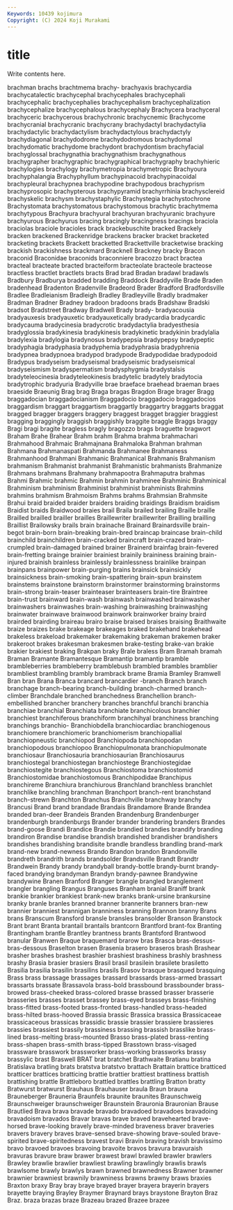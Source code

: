 ```yaml
---
Keywords: 10439 kojimura
Copyright: (C) 2024 Koji Murakami
---
```


# title

Write contents here.



 brachman brachs brachtmema brachy- brachyaxis brachycardia brachycatalectic
brachycephal brachycephales brachycephali brachycephalic brachycephalies brachycephalism brachycephalization brachycephalize brachycephalous brachycephaly
Brachycera brachyceral brachyceric brachycerous brachychronic brachycnemic Brachycome brachycranial brachycranic brachycrany
brachydactyl brachydactylia brachydactylic brachydactylism brachydactylous brachydactyly brachydiagonal brachydodrome brachydodromous brachydomal
brachydomatic brachydome brachydont brachydontism brachyfacial brachyglossal brachygnathia brachygnathism brachygnathous brachygrapher
brachygraphic brachygraphical brachygraphy brachyhieric brachylogies brachylogy brachymetropia brachymetropic Brachyoura brachyphalangia
Brachyphyllum brachypinacoid brachypinacoidal brachypleural brachypnea brachypodine brachypodous brachyprism brachyprosopic brachypterous
brachypyramid brachyrrhinia brachysclereid brachyskelic brachysm brachystaphylic Brachystegia brachystochrone Brachystomata brachystomatous
brachystomous brachytic brachytmema brachytypous Brachyura brachyural brachyuran brachyuranic brachyure brachyurous
Brachyurus bracing bracingly bracingness bracings braciola braciolas braciole bracioles brack
brackebuschite bracked Brackely bracken brackened Brackenridge brackens bracker bracket bracketed
bracketing brackets Brackett bracketted Brackettville bracketwise bracking brackish brackishness brackmard
Bracknell Brackney bracky Bracon braconid Braconidae braconids braconniere bracozzo bract
bractea bracteal bracteate bracted bracteiform bracteolate bracteole bracteose bractless bractlet
bractlets bracts Brad brad Bradan bradawl bradawls Bradbury Bradburya bradded
bradding Braddock Braddyville Brade Braden bradenhead Bradenton Bradenville Bradeord Brader
Bradford Bradfordsville Bradlee Bradleianism Bradleigh Bradley Bradleyville Bradly bradmaker Bradman
Bradner Bradney bradoon bradoons brads Bradshaw Bradski bradsot Bradstreet Bradway
Bradwell Brady brady- bradyacousia bradyauxesis bradyauxetic bradyauxetically bradycardia bradycardic bradycauma
bradycinesia bradycrotic bradydactylia bradyesthesia bradyglossia bradykinesia bradykinesis bradykinetic bradykinin bradylalia
bradylexia bradylogia bradynosus bradypepsia bradypepsy bradypeptic bradyphagia bradyphasia bradyphemia bradyphrasia
bradyphrenia bradypnea bradypnoea bradypod bradypode Bradypodidae bradypodoid Bradypus bradyseism bradyseismal
bradyseismic bradyseismical bradyseismism bradyspermatism bradysphygmia bradystalsis bradyteleocinesia bradyteleokinesis bradytelic bradytely
bradytocia bradytrophic bradyuria Bradyville brae braeface braehead braeman braes braeside
Braeunig Brag brag Braga bragas Bragdon Brage brager Bragg braggadocian
braggadocianism Braggadocio braggadocio braggadocios braggardism braggart braggartism braggartly braggartry braggarts
braggat bragged bragger braggers braggery braggest bragget braggier braggiest bragging
braggingly braggish braggishly braggite braggle Braggs braggy Bragi bragi bragite
bragless bragly bragozzo brags braguette bragwort Braham Brahe Brahear Brahm
brahm Brahma brahma brahmachari Brahmahood Brahmaic Brahmajnana Brahmaloka Brahman brahman
Brahmana Brahmanaspati Brahmanda Brahmanee Brahmaness Brahmanhood Brahmani Brahmanic Brahmanical Brahmanis
Brahmanism brahmanism Brahmanist brahmanist Brahmanistic brahmanists Brahmanize Brahmans brahmans Brahmany
brahmapootra Brahmaputra brahmas Brahmi Brahmic brahmic Brahmin brahmin brahminee Brahminic
Brahminical Brahminism brahminism Brahminist brahminist brahminists Brahmins brahmins brahmism Brahmoism
Brahms brahms Brahmsian Brahmsite Brahui braid braided braider braiders braiding
braidings Braidism braidism Braidist braids Braidwood braies brail Braila brailed
brailing Braille braille Brailled brailled brailler brailles Braillewriter braillewriter Brailling
brailling Braillist Brailowsky brails brain brainache Brainard Brainardsville brain-begot brain-born
brain-breaking brain-bred braincap braincase brain-child brainchild brainchildren brain-cracked braincraft brain-crazed
brain-crumpled brain-damaged brained brainer Brainerd brainfag brain-fevered brain-fretting brainge brainier
brainiest brainily braininess braining brain-injured brainish brainless brainlessly brainlessness brainlike
brainpan brainpans brainpower brain-purging brains brainsick brainsickly brainsickness brain-smoking brain-spattering
brain-spun brainstem brainstems brainstone brainstorm brainstormer brainstorming brainstorms brain-strong brain-teaser
brainteaser brainteasers brain-tire Braintree brain-trust brainward brain-wash brainwash brainwashed brainwasher
brainwashers brainwashes brain-washing brainwashing brainwashjng brainwater brainwave brainwood brainwork brainworker
brainy braird brairded brairding braireau brairo braise braised braises braising
Braithwaite braize braizes brake brakeage brakeages braked brakehand brakehead brakeless
brakeload brakemaker brakemaking brakeman brakemen braker brakeroot brakes brakesman brakesmen
brake-testing brake-van brakie brakier brakiest braking Brakpan braky Brale braless
Bram Bramah bramah Braman Bramante Bramantesque Bramantip bramantip bramble brambleberries
brambleberry bramblebush brambled brambles bramblier brambliest brambling brambly brambrack brame
Bramia Bramley Bramwell Bran bran Brana Branca brancard brancardier -branch
Branch branch branchage branch-bearing branch-building branch-charmed branch-climber Branchdale branched branchedness
Branchellion branch-embellished brancher branchery branches branchful branchi branchia branchiae branchial
Branchiata branchiate branchicolous branchier branchiest branchiferous branchiform branchihyal branchiness branching
branchings branchio- Branchiobdella branchiocardiac branchiogenous branchiomere branchiomeric branchiomerism branchiopallial branchiopneustic
branchiopod Branchiopoda branchiopodan branchiopodous branchiopoo Branchiopulmonata branchiopulmonate branchiosaur Branchiosauria branchiosaurian
Branchiosaurus branchiostegal branchiostegan branchiostege Branchiostegidae branchiostegite branchiostegous Branchiostoma branchiostomid Branchiostomidae
branchiostomous Branchipodidae Branchipus branchireme Branchiura branchiurous Branchland branchless branchlet branchlike
branchling branchman Branchport branch-rent branchstand branch-strewn Branchton Branchus Branchville branchway
branchy Brancusi Brand brand brandade Brandais Brandamore Brande Brandea branded
bran-deer Brandeis Branden Brandenburg Brandenburger brandenburgh brandenburgs Brander brander brandering
branders Brandes brand-goose Brandi Brandice Brandie brandied brandies brandify branding
brandiron Brandise brandise brandish brandished brandisher brandishers brandishes brandishing brandisite
brandle brandless brandling brand-mark brand-new brand-newness Brando Brandon brandon Brandonville
brandreth brandrith brands brandsolder Brandsville Brandt Brandtr Brandwein Brandy brandy
brandyball brandy-bottle brandy-burnt brandy-faced brandying brandyman Brandyn brandy-pawnee Brandywine brandywine
Branen Branford Branger brangle brangled branglement brangler brangling Brangus Branguses
Branham branial Braniff brank brankie brankier brankiest brank-new branks brank-ursine
brankursine branky branle branles branned branner brannerite branners bran-new brannier
branniest brannigan branniness branning Brannon branny Brans brans Branscum Bransford
bransle bransles bransolder Branson Branstock Brant brant Branta brantail brantails
brantcorn Brantford brant-fox Branting Brantingham brantle Brantley brantness brants Brantsford
Brantwood branular Branwen Braque braquemard brarow bras Brasca bras-dessus-bras-dessous Braselton
brasen Brasenia brasero braseros brash Brashear brasher brashes brashest brashier
brashiest brashiness brashly brashness brashy Brasia brasier brasiers Brasil brasil
brasilein brasilete brasiletto Brasilia brasilia brasilin brasilins brasils Brasov brasque
brasqued brasquing Brass brass brassage brassages brassard brassards brass-armed brassart
brassarts brassate Brassavola brass-bold brassbound brassbounder brass-browed brass-cheeked brass-colored brasse
brassed brasser brasserie brasseries brasses brasset brassey brass-eyed brasseys brass-finishing
brass-fitted brass-footed brass-fronted brass-handled brass-headed brass-hilted brass-hooved Brassia brassic Brassica
brassica Brassicaceae brassicaceous brassicas brassidic brassie brassier brassiere brassieres brassies
brassiest brassily brassiness brassing brassish brasslike brass-lined brass-melting brass-mounted Brasso
brass-plated brass-renting brass-shapen brass-smith brass-tipped Brasstown brass-visaged brassware brasswork brassworker
brass-working brassworks brassy brassylic brast Braswell BRAT brat bratchet Brathwaite
Bratianu bratina Bratislava bratling brats bratstva bratstvo brattach Brattain brattice
bratticed bratticer brattices bratticing brattie brattier brattiest brattiness brattish brattishing
brattle Brattleboro brattled brattles brattling Bratton bratty Bratwurst bratwurst Brauhaus
Brauhauser braula Braun brauna Brauneberger Brauneria Braunfels braunite braunites Braunschweig
Braunschweiger braunschweiger Braunstein Brauronia Brauronian Brause Brautlied Brava brava bravade
bravado bravadoed bravadoes bravadoing bravadoism bravados Bravar bravas brave braved
bravehearted brave-horsed brave-looking bravely brave-minded braveness braver braveries bravers bravery
braves brave-sensed brave-showing brave-souled brave-spirited brave-spiritedness bravest bravi Bravin braving
bravish bravissimo bravo bravoed bravoes bravoing bravoite bravos bravura bravuraish
bravuras bravure braw brawer brawest brawl brawled brawler brawlers Brawley
brawlie brawlier brawliest brawling brawlingly brawlis brawls brawlsome brawly brawlys
brawn brawned brawnedness Brawner brawner brawnier brawniest brawnily brawniness brawns
brawny braws braxies Braxton braxy Bray bray braye brayed brayer
brayera brayerin brayers brayette braying Brayley Braymer Braynard brays braystone
Brayton Braz Braz. braza brazas braze Brazeau brazed Brazee brazee
